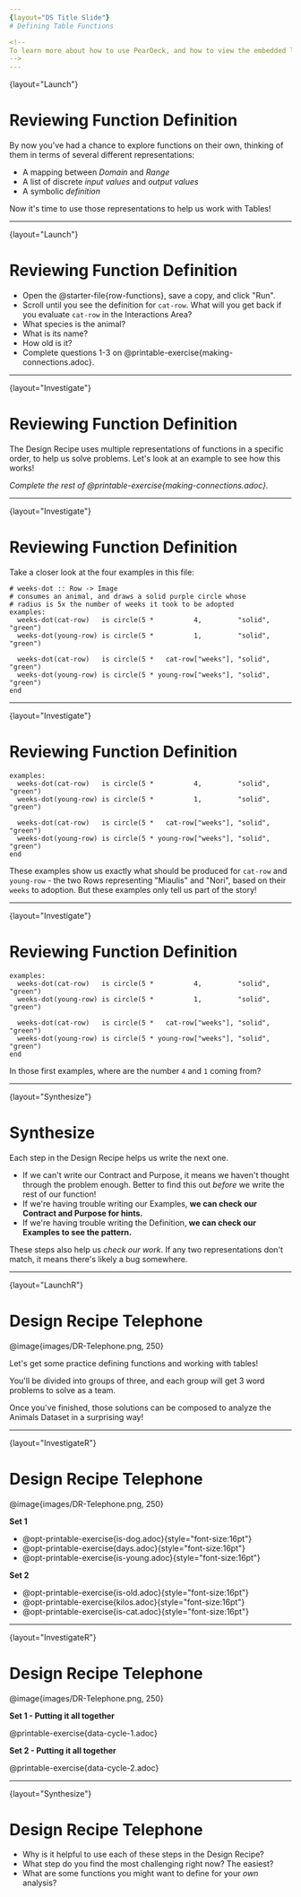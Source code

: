 ```yaml
---
{layout="DS Title Slide"}
# Defining Table Functions

<!--
To learn more about how to use PearDeck, and how to view the embedded links on these slides without going into present mode visit https://help.peardeck.com/en
-->
---
```

{layout="Launch"}
# Reviewing Function Definition 

By now you've had a chance to explore functions on their own, thinking of them in terms of several different representations:

- A mapping between _Domain_ and _Range_
- A list of discrete _input values_ and _output values_
- A symbolic _definition_

Now it's time to use those representations to help us work with Tables!

<!--

-->
---
{layout="Launch"}
# Reviewing Function Definition 

- Open the @starter-file{row-functions}, save a copy, and click "Run".
- Scroll until you see the definition for `cat-row`. What will you get back if you evaluate `cat-row` in the Interactions Area?
- What species is the animal?
- What is its name?
- How old is it?
- Complete questions 1-3 on @printable-exercise{making-connections.adoc}.

<!--

-->
---
{layout="Investigate"}
# Reviewing Function Definition 

The Design Recipe uses multiple representations of functions in a specific order, to help us solve problems. Let's look at an example to see how this works!

_Complete the rest of @printable-exercise{making-connections.adoc}._

<!--
Review student answers, paying particular attention to the connections between "Contract and Purpose" and "Examples".
-->
---
{layout="Investigate"}
# Reviewing Function Definition 

Take a closer look at the four examples in this file:

```{style="font-size:12pt;font-weight:bold"}
# weeks-dot :: Row -> Image
# consumes an animal, and draws a solid purple circle whose
# radius is 5x the number of weeks it took to be adopted
examples:
  weeks-dot(cat-row)   is circle(5 *          4,         "solid", "green")
  weeks-dot(young-row) is circle(5 *          1,         "solid", "green")

  weeks-dot(cat-row)   is circle(5 *   cat-row["weeks"], "solid", "green")
  weeks-dot(young-row) is circle(5 * young-row["weeks"], "solid", "green")
end
```

<!--

-->
---
{layout="Investigate"}
# Reviewing Function Definition 

```{style="font-size:12pt;font-weight:bold"}
examples:
  weeks-dot(cat-row)   is circle(5 *          4,         "solid", "green")
  weeks-dot(young-row) is circle(5 *          1,         "solid", "green")

  weeks-dot(cat-row)   is circle(5 *   cat-row["weeks"], "solid", "green")
  weeks-dot(young-row) is circle(5 * young-row["weeks"], "solid", "green")
end
```

These examples show us exactly what should be produced for `cat-row` and `young-row` - the two Rows representing "Miaulis" and "Nori", based on their `weeks` to adoption. But these examples only tell us part of the story!

<!--

-->
---
{layout="Investigate"}
# Reviewing Function Definition 

```{style="font-size:12pt;font-weight:bold"}
examples:
  weeks-dot(cat-row)   is circle(5 *          4,         "solid", "green")
  weeks-dot(young-row) is circle(5 *          1,         "solid", "green")

  weeks-dot(cat-row)   is circle(5 *   cat-row["weeks"], "solid", "green")
  weeks-dot(young-row) is circle(5 * young-row["weeks"], "solid", "green")
end
```

In those first examples, where are the number `4` and `1` coming from?

---
{layout="Synthesize"}
# Synthesize

Each step in the Design Recipe helps us write the next one.

- If we can't write our Contract and Purpose, it means we haven't thought through the problem enough. Better to find this out _before_ we write the rest of our function!
- If we're having trouble writing our Examples, **we can check our Contract and Purpose for hints.**
- If we're having trouble writing the Definition, **we can check our Examples  to see the pattern.**

These steps also help us _check our work_. If any two representations don't match, it means there's likely a bug somewhere.

---
{layout="LaunchR"}
# Design Recipe Telephone

@image{images/DR-Telephone.png, 250}

Let's get some practice defining functions and working with tables!

You'll be divided into groups of three, and each group will get 3 word problems to solve as a team.

Once you've finished, those solutions can be composed to analyze the Animals Dataset in a surprising way!

<!--
1. Divide the class into groups of three.
-->

---
{layout="InvestigateR"}
# Design Recipe Telephone

@image{images/DR-Telephone.png, 250}

**Set 1**

- @opt-printable-exercise{is-dog.adoc}{style="font-size:16pt"}
- @opt-printable-exercise{days.adoc}{style="font-size:16pt"}
- @opt-printable-exercise{is-young.adoc}{style="font-size:16pt"}

**Set 2**

- @opt-printable-exercise{is-old.adoc}{style="font-size:16pt"}
- @opt-printable-exercise{kilos.adoc}{style="font-size:16pt"}
- @opt-printable-exercise{is-cat.adoc}{style="font-size:16pt"}

<!--
2. Choose which set of word problems you are going to start with and give each student within each group a different word problem.
3. The game of telephone begins!
* Every student write the contract+purpose for their word problem, then folds over the word problem and passes the contract+purpose to the right
* Using their partner's contract+purpose, every student writes their example, circles+labels the variables, then folds over the contract+purpose and passes the examples to the right
* Using their partner's examples, every student writes their definition
-->

---
{layout="InvestigateR"}
# Design Recipe Telephone

@image{images/DR-Telephone.png, 250}

**Set 1 - Putting it all together**

@printable-exercise{data-cycle-1.adoc}


**Set 2 - Putting it all together**

@printable-exercise{data-cycle-2.adoc}


<!--
Have students compose their solutions to the three word problems together to complete their data cycles.
-->

---
{layout="Synthesize"}
# Design Recipe Telephone

- Why is it helpful to use each of these steps in the Design Recipe?
- What step do you find the most challenging right now? The easiest?
- What are some functions you might want to define for your _own_ analysis?

<!--

-->
